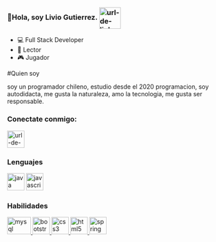 ### 👋Hola, soy Livio Gutierrez.  <a href="#" target="blank"><img align="center" src="https://i.postimg.cc/9QmsMczh/3-removebg-preview.png" alt="url-de-linkedin" height="50" width="50" /></a>

- 💻  Full Stack Developer
- 📖  Lector
- 🎮  Jugador
  


#Quien soy

soy un programador chileno, estudio desde el 2020 programacion, soy autodidacta, me gusta la naturaleza, amo la tecnologia, me gusta ser responsable.

<h3 align="left">Conectate conmigo:</h3><a href="https://www.linkedin.com/in/liviogutierrez/" target="blank"><img align="center" src="https://raw.githubusercontent.com/rahuldkjain/github-profile-readme-generator/master/src/images/icons/Social/linked-in-alt.svg" alt="url-de-linkedin" height="40" width="40" /></a>

<h3 align="left">Lenguajes</h3>
<a href="#" target="_blank"> <img src="https://www.vectorlogo.zone/logos/java/java-icon.svg" alt="java"
width="40" height="40"/></a> <a href="# target="_blank">  <img src="https://upload.vectorlogo.zone/logos/javascript/images/239ec8a4-163e-4792-83b6-3f6d96911757.svg" alt="javascript" width="40" height="40"/> </a>

<h3 align="left">Habilidades</h3>
<a href="https://www.mysql.com/" target="_blank"><img src="https://www.vectorlogo.zone/logos/mysql/mysql-icon.svg" alt="mysql"
width="55" height="40"/> </a><a href="https://getbootstrap.com" target="_blank"><img src="https://www.vectorlogo.zone/logos/getbootstrap/getbootstrap-icon.svg" alt="bootstrap"width="40" height="40" /> </a> <a href="#" target="_blank">  <a href="https://www.w3schools.com/css/" target="_blank"> <img
src="https://cdn1.iconfinder.com/data/icons/logotypes/32/badge-css-3-128.png" alt="css3"width="40" height="40" /> </a> <a href="https://www.w3.org/html/" target="_blank"> <img
src="https://www.vectorlogo.zone/logos/w3_html5/w3_html5-icon.svg" alt="html5"width="40" height="40"/> </a> <a href="https://developer.mozilla.org/en-US/docs/Web/JavaScript"
target="_blank"></a> <a href="https://spring.io/" target="_blank"> <img src="https://www.vectorlogo.zone/logos/springio/springio-icon.svg" alt="spring" width="40"height="40"/></a>



